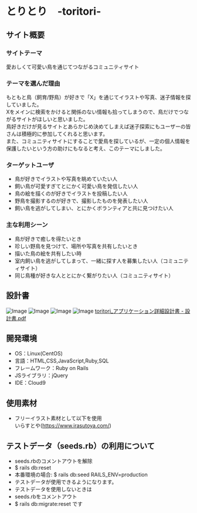 # とりとり　-toritori-

## サイト概要
### サイトテーマ
愛おしくて可愛い鳥を通じてつながるコミュニティサイト
​
### テーマを選んだ理由
もともと鳥（飼育/野鳥）が好きで「X」を通じてイラストや写真、迷子情報を探していました。<br>
Xをメインに検索をかけると関係のない情報も拾ってしまうので、鳥だけでつながるサイトがほしいと思いました。<br>
鳥好きだけが見るサイトとあらかじめ決めてしまえば迷子探索にもユーザーの皆さんは積極的に参加してくれると思います。<br>
また、コミュニティサイトにすることで愛鳥を探しているが、一定の個人情報を保護したいという方の助けにもなると考え、このテーマにしました。
​
### ターゲットユーザ
- 鳥が好きでイラストや写真を眺めていたい人
- 飼い鳥が可愛すぎてとにかく可愛い鳥を発信したい人
- 鳥の絵を描くのが好きでイラストを投稿したい人
- 野鳥を撮影するのが好きで、撮影したものを発表したい人
- 飼い鳥を逃がしてしまい、とにかくボランティアと共に見つけたい人
​
### 主な利用シーン
- 鳥が好きで癒しを得たいとき<br>
- 珍しい野鳥を見つけて、場所や写真を共有したいとき<br>
- 描いた鳥の絵を共有したい時<br>
- 室内飼い鳥を逃がしてしまって、一緒に探す人を募集したい人（コミュニティサイト）
- 同じ鳥種が好きな人ととにかく繋がりたい人（コミュニティサイト）
​
## 設計書
![Image](https://github.com/user-attachments/assets/4ab10d0e-bdc0-4a4b-85b0-c1d9e86cf41e)
![Image](https://github.com/user-attachments/assets/aca23b70-463c-4d5a-a7ab-a5c523baf402)
![Image](https://github.com/user-attachments/assets/45d5afd3-8517-4e91-ab20-a1465bd84a4d)
![Image](https://github.com/user-attachments/assets/9c259109-b655-4a0c-8102-24ca0aa0cf8e)
[toritori_アプリケーション詳細設計書  - 設計書.pdf](https://github.com/user-attachments/files/18814474/toritori_.-.pdf)
​
## 開発環境
- OS：Linux(CentOS)
- 言語：HTML,CSS,JavaScript,Ruby,SQL
- フレームワーク：Ruby on Rails
- JSライブラリ：jQuery
- IDE：Cloud9
​
## 使用素材
- フリーイラスト素材として以下を使用<br>
いらすとや(https://www.irasutoya.com/)

## テストデータ（seeds.rb）の利用について
- seeds.rbのコメントアウトを解除
- $ rails db:reset
- 本番環境の場合: $ rails db:seed RAILS_ENV=production
- テストデータが使用できるようになります。
- テストデータを使用しないときは
- seeds.rbをコメントアウト
- $ rails db:migrate:reset です
